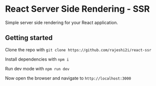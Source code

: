# React Server Side Rendering - SSR
Simple server side rendering for your React application.

## Getting started
Clone the repo with
```git clone https://github.com/rajeshi2i/react-ssr```

Install dependencies with
```npm i```

Run dev mode with
```npm run dev```

Now open the browser and navigate to `http://localhost:3000`

